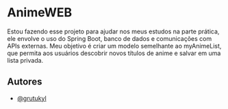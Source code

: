 
# AnimeWEB

Estou fazendo esse projeto para ajudar nos meus estudos na parte prática, ele envolve o uso do Spring Boot, banco de dados e comunicações com APIs externas. Meu objetivo é criar um modelo semelhante ao myAnimeList, que permita aos usuários descobrir novos títulos de anime e salvar em uma lista privada.


## Autores

- [@grutukyl](https://www.github.com/octokatherine)

